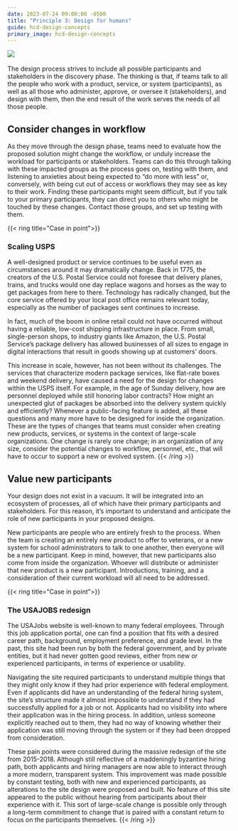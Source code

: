 ```yaml
---
date: 2023-07-24 09:00:00 -0500
title: "Principle 3: Design for humans"
guide: hcd-design-concepts
primary_image: hcd-design-concepts
---
```

[![](https://lh3.googleusercontent.com/WkDzlmQVdp8tTSMT1ro87vIFkaGi4_OHmecK4UZ8nlXlDdbmKq0F2TXeL-VURttE3AQlN3jeXAlMeyRBFK9Y4n3XPZN0OHxKNj31rhKEvm2PK8NHUHxu-mCbP570BzRKJ28ms8WgGEmh1DUeZu2a05KvECRihJ8XvclwkmaJ1eryPGZKrYlFl9R5U-AhuQ)](https://the-lab-at-opm.github.io/website/assets/img/lab/hcd-guide/design/principles-participants.svg) 

The design process strives to include all possible participants and stakeholders in the discovery phase. The thinking is that, if teams talk to all the people who work with a product, service, or system (participants), as well as all those who administer, approve, or oversee it (stakeholders), and design with them, then the end result of the work serves the needs of all those people.


## Consider changes in workflow

As they move through the design phase, teams need to evaluate how the proposed solution might change the workflow, or unduly increase the workload for participants or stakeholders. Teams can do this through talking with these impacted groups as the process goes on, testing with them, and listening to anxieties about being expected to “do more with less” or, conversely, with being cut out of access or workflows they may see as key to their work. Finding these participants might seem difficult, but if you talk to your primary participants, they can direct you to others who might be touched by these changes. Contact those groups, and set up testing with them.

{{< ring title="Case in point">}}
### Scaling USPS

A well-designed product or service continues to be useful even as circumstances around it may dramatically change. Back in 1775, the creators of the U.S. Postal Service could not foresee that delivery planes, trains, and trucks would one day replace wagons and horses as the way to get packages from here to there. Technology has radically changed, but the core service offered by your local post office remains relevant today, especially as the number of packages sent continues to increase.

In fact, much of the boom in online retail could not have occurred without having a reliable, low-cost shipping infrastructure in place. From small, single-person shops, to industry giants like Amazon, the U.S. Postal Service’s package delivery has allowed businesses of all sizes to engage in digital interactions that result in goods showing up at customers’ doors. 

This increase in scale, however, has not been without its challenges. The services that characterize modern package services, like flat-rate boxes and weekend delivery, have caused a need for the design for changes within the USPS itself. For example, in the age of Sunday delivery, how are personnel deployed while still honoring labor contracts? How might an unexpected glut of packages be absorbed into the delivery system quickly and efficiently? Whenever a public-facing feature is added, all these questions and many more have to be designed for inside the organization. These are the types of changes that teams must consider when creating new products, services, or systems in the context of large-scale organizations. One change is rarely one change; in an organization of any size, consider the potential changes to workflow, personnel, etc., that will have to occur to support a new or evolved system.
{{< /ring >}}

## Value new participants

Your design does not exist in a vacuum. It will be integrated into an ecosystem of processes, all of which have their primary participants and stakeholders. For this reason, it’s important to understand and anticipate the role of new participants in your proposed designs.

New participants are people who are entirely fresh to the process. When the team is creating an entirely new product to offer to veterans, or a new system for school administrators to talk to one another, then everyone will be a new participant. Keep in mind, however, that new participants also come from inside the organization. Whoever will distribute or administer that new product is a new participant. Introductions, training, and a consideration of their current workload will all need to be addressed.

{{< ring title="Case in point">}}
### The USAJOBS redesign

The USAJobs website is well-known to many federal employees. Through this job application portal, one can find a position that fits with a desired career path, background, employment preference, and grade level. In the past, this site had been run by both the federal government, and by private entities, but it had never gotten good reviews, either from new or experienced participants, in terms of experience or usability.

Navigating the site required participants to understand multiple things that they might only know if they had prior experience with federal employment. Even if applicants did have an understanding of the federal hiring system, the site’s structure made it almost impossible to understand if they had successfully applied for a job or not. Applicants had no visibility into where their application was in the hiring process. In addition, unless someone explicitly reached out to them, they had no way of knowing whether their application was still moving through the system or if they had been dropped from consideration.

These pain points were considered during the massive redesign of the site from 2015-2018. Although still reflective of a maddeningly byzantine hiring path, both applicants and hiring managers are now able to interact through a more modern, transparent system. This improvement was made possible by constant testing, both with new and experienced participants, as alterations to the site design were proposed and built. No feature of this site appeared to the public without hearing from participants about their experience with it. This sort of large-scale change is possible only through a long-term commitment to change that is paired with a constant return to focus on the participants themselves.
{{< /ring >}}
